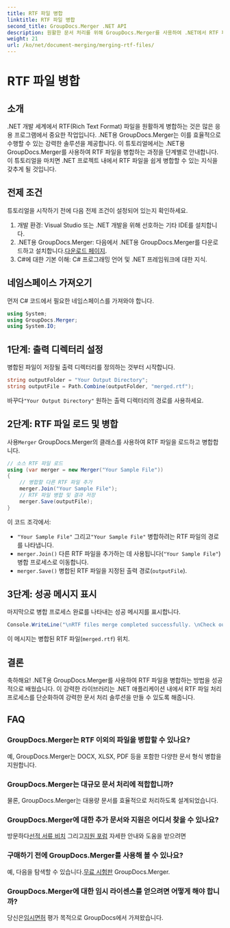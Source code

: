 ```yaml
---
title: RTF 파일 병합
linktitle: RTF 파일 병합
second_title: GroupDocs.Merger .NET API
description: 원활한 문서 처리를 위해 GroupDocs.Merger를 사용하여 .NET에서 RTF 파일을 손쉽게 병합하는 방법을 알아보세요.
weight: 21
url: /ko/net/document-merging/merging-rtf-files/
---
```


# RTF 파일 병합

## 소개
.NET 개발 세계에서 RTF(Rich Text Format) 파일을 원활하게 병합하는 것은 많은 응용 프로그램에서 중요한 작업입니다. .NET용 GroupDocs.Merger는 이를 효율적으로 수행할 수 있는 강력한 솔루션을 제공합니다. 이 튜토리얼에서는 .NET용 GroupDocs.Merger를 사용하여 RTF 파일을 병합하는 과정을 단계별로 안내합니다. 이 튜토리얼을 마치면 .NET 프로젝트 내에서 RTF 파일을 쉽게 병합할 수 있는 지식을 갖추게 될 것입니다.
## 전제 조건
튜토리얼을 시작하기 전에 다음 전제 조건이 설정되어 있는지 확인하세요.
1. 개발 환경: Visual Studio 또는 .NET 개발을 위해 선호하는 기타 IDE를 설치합니다.
2.  .NET용 GroupDocs.Merger: 다음에서 .NET용 GroupDocs.Merger를 다운로드하고 설치합니다.[다운로드 페이지](https://releases.groupdocs.com/merger/net/).
3. C#에 대한 기본 이해: C# 프로그래밍 언어 및 .NET 프레임워크에 대한 지식.

## 네임스페이스 가져오기
먼저 C# 코드에서 필요한 네임스페이스를 가져와야 합니다.
```csharp
using System; 
using GroupDocs.Merger;
using System.IO;
```
## 1단계: 출력 디렉터리 설정
병합된 파일이 저장될 출력 디렉터리를 정의하는 것부터 시작합니다.
```csharp
string outputFolder = "Your Output Directory";
string outputFile = Path.Combine(outputFolder, "merged.rtf");
```
 바꾸다`"Your Output Directory"` 원하는 출력 디렉터리의 경로를 사용하세요.
## 2단계: RTF 파일 로드 및 병합
 사용`Merger` GroupDocs.Merger의 클래스를 사용하여 RTF 파일을 로드하고 병합합니다.
```csharp
// 소스 RTF 파일 로드
using (var merger = new Merger("Your Sample File"))
{
    // 병합할 다른 RTF 파일 추가
    merger.Join("Your Sample File");
    // RTF 파일 병합 및 결과 저장
    merger.Save(outputFile);
}
```
이 코드 조각에서:
- `"Your Sample File"` 그리고`"Your Sample File"` 병합하려는 RTF 파일의 경로를 나타냅니다.
- `merger.Join()` 다른 RTF 파일을 추가하는 데 사용됩니다(`"Your Sample File"`) 병합 프로세스로 이동합니다.
- `merger.Save()` 병합된 RTF 파일을 지정된 출력 경로(`outputFile`).
## 3단계: 성공 메시지 표시
마지막으로 병합 프로세스 완료를 나타내는 성공 메시지를 표시합니다.
```csharp
Console.WriteLine("\nRTF files merge completed successfully. \nCheck output in {0}", outputFolder);
```
이 메시지는 병합된 RTF 파일(`merged.rtf`) 위치.

## 결론
축하해요! .NET용 GroupDocs.Merger를 사용하여 RTF 파일을 병합하는 방법을 성공적으로 배웠습니다. 이 강력한 라이브러리는 .NET 애플리케이션 내에서 RTF 파일 처리 프로세스를 단순화하여 강력한 문서 처리 솔루션을 만들 수 있도록 해줍니다.

## FAQ
### GroupDocs.Merger는 RTF 이외의 파일을 병합할 수 있나요?
예, GroupDocs.Merger는 DOCX, XLSX, PDF 등을 포함한 다양한 문서 형식 병합을 지원합니다.
### GroupDocs.Merger는 대규모 문서 처리에 적합합니까?
물론, GroupDocs.Merger는 대용량 문서를 효율적으로 처리하도록 설계되었습니다.
### GroupDocs.Merger에 대한 추가 문서와 지원은 어디서 찾을 수 있나요?
 방문하다[선적 서류 비치](https://tutorials.groupdocs.com/merger/net/) 그리고[지원 포럼](https://forum.groupdocs.com/c/merger/32) 자세한 안내와 도움을 받으려면
### 구매하기 전에 GroupDocs.Merger를 사용해 볼 수 있나요?
 예, 다음을 탐색할 수 있습니다.[무료 시험판](https://releases.groupdocs.com/) GroupDocs.Merger.
### GroupDocs.Merger에 대한 임시 라이센스를 얻으려면 어떻게 해야 합니까?
 당신은[임시면허](https://purchase.groupdocs.com/temporary-license/) 평가 목적으로 GroupDocs에서 가져왔습니다.